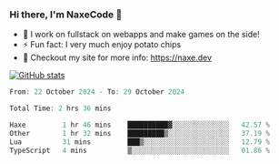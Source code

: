 ### Hi there, I'm NaxeCode 👋
- 🔭 I work on fullstack on webapps and make games on the side!
- ⚡ Fun fact: I very much enjoy potato chips
- 🔋 Checkout my site for more info: https://naxe.dev

[![GitHub stats](https://github-readme-stats.vercel.app/api?username=naxecode&theme=onedark)](https://naxe.dev)

<!--START_SECTION:waka-->

```csharp
From: 22 October 2024 - To: 29 October 2024

Total Time: 2 hrs 36 mins

Haxe         1 hr 46 mins    ██████████▓░░░░░░░░░░░░░░   42.57 %
Other        1 hr 32 mins    █████████▒░░░░░░░░░░░░░░░   37.19 %
Lua          31 mins         ███▒░░░░░░░░░░░░░░░░░░░░░   12.79 %
TypeScript   4 mins          ▒░░░░░░░░░░░░░░░░░░░░░░░░   01.86 %
```

<!--END_SECTION:waka-->



<!--
**NaxeCode/NaxeCode** is a ✨ _special_ ✨ repository because its `README.md` (this file) appears on your GitHub profile.

Here are some ideas to get you started:

- 🔭 I’m currently working on Web apps for indie games!
- 🌱 I’m currently mastering C#
- 👯 I’m looking to collaborate on ...
- 🤔 I’m looking for help with ...
- 💬 Ask me about ...
- 📫 How to reach me: ...
- 😄 Pronouns: ...
- ⚡ Fun fact: I love chips
-->
